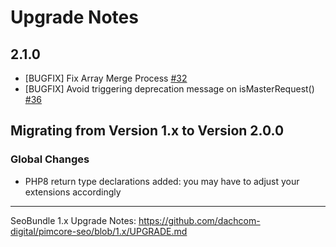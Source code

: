 # Upgrade Notes

## 2.1.0
- [BUGFIX] Fix Array Merge Process [#32](https://github.com/dachcom-digital/pimcore-seo/issues/32)
- [BUGFIX] Avoid triggering deprecation message on isMasterRequest() [#36](https://github.com/dachcom-digital/pimcore-seo/pull/36)

## Migrating from Version 1.x to Version 2.0.0

### Global Changes
- PHP8 return type declarations added: you may have to adjust your extensions accordingly

***

SeoBundle 1.x Upgrade Notes: https://github.com/dachcom-digital/pimcore-seo/blob/1.x/UPGRADE.md

